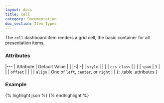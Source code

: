 ```yaml
---
layout: docs
title: Cell
category: Documentation
doc_section: Item Types
---
```


The `cell` dashboard item renders a grid cell, the basic container for
all presentation items.

### Attributes

|---
| Attribute | Default Value | |
|-:|:-|
| `style` | | |
| `css_class` | | |
| `span` | `3` | |
| `offset` | | |
| `align` | One of `left`, `center`, or `right` | |
{: .table .attributes }

### Example

{% highlight json %}
{% endhighlight %}
